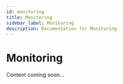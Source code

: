 ```yaml
---
id: monitoring
title: Monitoring
sidebar_label: Monitoring
description: Documentation for Monitoring
---
```


# Monitoring

Content coming soon...
